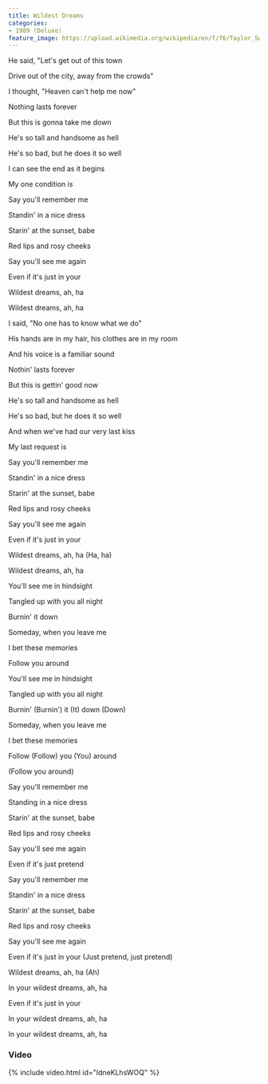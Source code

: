```yaml
---
title: Wildest Dreams
categories:
- 1989 (Deluxe)
feature_image: https://upload.wikimedia.org/wikipedia/en/f/f6/Taylor_Swift_-_1989.png
--- 
```

He said, "Let's get out of this town

Drive out of the city, away from the crowds"

I thought, "Heaven can't help me now"

Nothing lasts forever

But this is gonna take me down

He's so tall and handsome as hell

He's so bad, but he does it so well

I can see the end as it begins

My one condition is

Say you'll remember me

Standin' in a nice dress

Starin' at the sunset, babe

Red lips and rosy cheeks

Say you'll see me again

Even if it's just in your

Wildest dreams, ah, ha

Wildest dreams, ah, ha

I said, "No one has to know what we do"

His hands are in my hair, his clothes are in my room

And his voice is a familiar sound

Nothin' lasts forever

But this is gettin' good now

He's so tall and handsome as hell

He's so bad, but he does it so well

And when we've had our very last kiss

My last request is

Say you'll remember me

Standin' in a nice dress

Starin' at the sunset, babe

Red lips and rosy cheeks

Say you'll see me again

Even if it's just in your

Wildest dreams, ah, ha (Ha, ha)

Wildest dreams, ah, ha

You'll see me in hindsight

Tangled up with you all night

Burnin' it down

Someday, when you leave me

I bet these memories

Follow you around

You'll see me in hindsight

Tangled up with you all night

Burnin' (Burnin') it (It) down (Down)

Someday, when you leave me

I bet these memories

Follow (Follow) you (You) around

(Follow you around)

Say you'll remember me

Standing in a nice dress

Starin' at the sunset, babe

Red lips and rosy cheeks

Say you'll see me again

Even if it's just pretend

Say you'll remember me

Standin' in a nice dress

Starin' at the sunset, babe

Red lips and rosy cheeks

Say you'll see me again

Even if it's just in your (Just pretend, just pretend)

Wildest dreams, ah, ha (Ah)

In your wildest dreams, ah, ha

Even if it's just in your

In your wildest dreams, ah, ha

In your wildest dreams, ah, ha
### Video

{% include video.html id="IdneKLhsWOQ" %}

